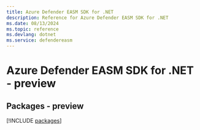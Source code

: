 ```yaml
---
title: Azure Defender EASM SDK for .NET
description: Reference for Azure Defender EASM SDK for .NET
ms.date: 08/13/2024
ms.topic: reference
ms.devlang: dotnet
ms.service: defendereasm
---
```

# Azure Defender EASM SDK for .NET - preview
## Packages - preview
[!INCLUDE [packages](defender-easm-index.md)]